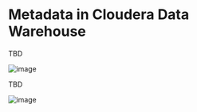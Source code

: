 # Metadata in Cloudera Data Warehouse

TBD

![image](https://github.com/agupta-git/cloudera_metadata/assets/2523891/7a7d4836-d6cb-4454-9a16-36e0e966833a)

TBD

![image](https://github.com/agupta-git/cloudera_metadata/assets/2523891/25032d0d-5a6d-4232-a46c-acbef002dcfe)


